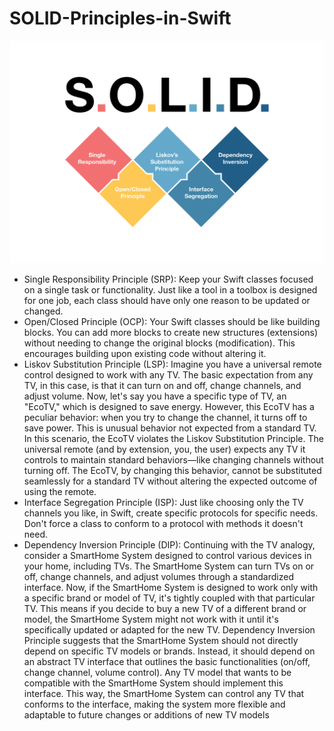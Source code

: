 # SOLID-Principles-in-Swift
![SOLID Principles](SOLID.png)
- Single Responsibility Principle (SRP): Keep your Swift classes focused on a single task or functionality. Just like a tool in a toolbox is designed for one job, each class should have only one reason to be updated or changed.
- Open/Closed Principle (OCP): Your Swift classes should be like building blocks. You can add more blocks to create new structures (extensions) without needing to change the original blocks (modification). This encourages building upon existing code without altering it.
- Liskov Substitution Principle (LSP): Imagine you have a universal remote control designed to work with any TV. The basic expectation from any TV, in this case, is that it can turn on and off, change channels, and adjust volume.
Now, let's say you have a specific type of TV, an "EcoTV," which is designed to save energy. However, this EcoTV has a peculiar behavior: when you try to change the channel, it turns off to save power. This is unusual behavior not expected from a standard TV.
In this scenario, the EcoTV violates the Liskov Substitution Principle. The universal remote (and by extension, you, the user) expects any TV it controls to maintain standard behaviors—like changing channels without turning off. The EcoTV, by changing this behavior, cannot be substituted seamlessly for a standard TV without altering the expected outcome of using the remote.
- Interface Segregation Principle (ISP): Just like choosing only the TV channels you like, in Swift, create specific protocols for specific needs. Don't force a class to conform to a protocol with methods it doesn't need.
- Dependency Inversion Principle (DIP): Continuing with the TV analogy, consider a SmartHome System designed to control various devices in your home, including TVs. The SmartHome System can turn TVs on or off, change channels, and adjust volumes through a standardized interface.
  Now, if the SmartHome System is designed to work only with a specific brand or model of TV, it's tightly coupled with that particular TV. This means if you decide to buy a new TV of a different brand or model, the SmartHome System might not work with it until it's specifically updated or adapted for the new TV.
  Dependency Inversion Principle suggests that the SmartHome System should not directly depend on specific TV models or brands. Instead, it should depend on an abstract TV interface that outlines the basic functionalities (on/off, change channel, volume control). Any TV model that wants to be compatible with the SmartHome System should implement this interface. This way, the SmartHome System can control any TV that conforms to the interface, making the system more flexible and adaptable to future changes or additions of new TV models
